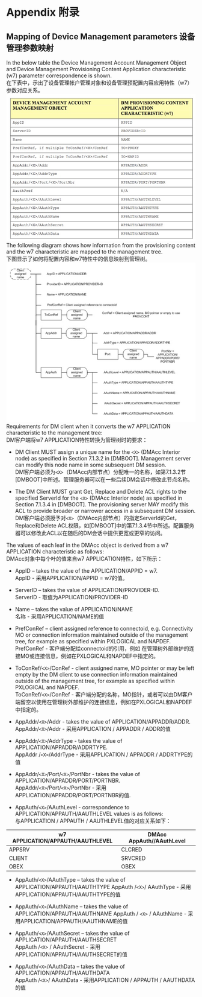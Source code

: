 # Appendix 附录

## Mapping of Device Management parameters 设备管理参数映射

In the below table the Device Management Account Management Object and Device Management Provisioning Content Application characteristic (w7) parameter correspondence is shown.<br/>
在下表中，示出了设备管理帐户管理对象和设备管理预配置内容应用特性（w7）参数对应关系。
![](s.app.1.jpeg)
The following diagram shows how information from the provisioning content and the w7 characteristic are mapped to the management tree.<br/>
下图显示了如何将配置内容和w7特性中的信息映射到管理树。
![](s.app.2.jpeg)
Requirements for DM client when it converts the w7 APPLICATION characteristic to the management tree:<br/>
DM客户端将w7 APPLICATION特性转换为管理树时的要求：

* DM Client MUST assign a unique name for the `<X>` (DMAcc Interior node) as specified in Section 7.1.3.2 in [DMBOOT]. Management server can modify this node name in some subsequent DM session.<br/>
DM客户端必须为`<X>`（DMAcc内部节点）分配唯一的名称，如第7.1.3.2节[DMBOOT]中所述。管理服务器可以在一些后续DM会话中修改此节点名称。

* The DM Client MUST grant Get, Replace and Delete ACL rights to the specified ServerId for the `<X>` (DMAcc Interior node) as specified in Section 7.1.3.4 in [DMBOOT]. The provisioning server MAY modify this ACL to provide broader or narrower access in a subsequent DM session.<br/>
DM客户端必须授予对`<X>`（DMAcc内部节点）的指定ServerId的Get，Replace和Delete ACL权限，如[DMBOOT]中的第7.1.3.4节中所述。配置服务器可以修改此ACL以在随后的DM会话中提供更宽或更窄的访问。

The values of each leaf in the DMAcc object is derived from a w7 APPLICATION characteristic as follows:<br/>
DMAcc对象中每个叶的值来自w7 APPLICATION特性，如下所示：

* AppID – takes the value of the APPLICATION/APPID = w7.<br/>
AppID - 采用APPLICATION/APPID = w7的值。

* ServerID – takes the value of APPLICATION/PROVIDER-ID.<br/>
ServerID - 取值为APPLICATION/PROVIDER-ID

* Name – takes the value of APPLICATION/NAME<br/>
名称 - 采用APPLICATION/NAME的值

* PrefConRef – client assigned reference to connectoid, e.g. Connectivity MO or connection information maintained outside of the management tree, for example as specified within PXLOGICAL and NAPDEF.<br/>
PrefConRef - 客户端分配给connectoid的引用，例如 在管理树外部维护的连接MO或连接信息，例如在PXLOGICAL和NAPDEF中指定的。

* ToConRef/`<X>`/ConRef -  client assigned name, MO pointer or may be left empty by the DM client to use connection information maintained outside of the management tree, for example as specified within PXLOGICAL and NAPDEF.<br/>
ToConRef/`<X>`/ConRef -  客户端分配的名称，MO指针，或者可以由DM客户端留空以使用在管理树外部维护的连接信息，例如在PXLOGICAL和NAPDEF中指定的。

* AppAddr/`<X>`/Addr  -  takes the value of APPLICATION/APPADDR/ADDR.<br/>
AppAddr/`<X>`/Addr  -  采用APPLICATION / APPADDR / ADDR的值

* AppAddr/`<X>`/AddrType - takes the value of APPLICATION/APPADDR/ADDRTYPE.<br/>
AppAddr /`<X>`/AddrType - 采用APPLICATION / APPADDR / ADDRTYPE的值

* AppAddr/`<X>`/Port/`<X>`/PortNbr  -  takes the value of APPLICATION/APPADDR/PORT/PORTNBR.<br/>
AppAddr/`<X>`/Port/`<X>`/PortNbr - 采用APPLICATION/APPADDR/PORT/PORTNBR的值.

* AppAuth/`<X>`/AAuthLevel  -  correspondence to APPLICATION/APPAUTH/AAUTHLEVEL values is as follows:<br/>
与APPLICATION / APPAUTH / AAUTHLEVEL值的对应关系如下：

| w7 APPLICATION/APPAUTH/AAUTHLEVEL | DMAcc AppAuth/<x>/AAuthLevel |
| -- | -- |
| APPSRV | CLCRED |
| CLIENT | SRVCRED |
| OBEX | OBEX |

* AppAuth/`<X>`/AAuthType – takes the value of APPLICATION/APPAUTH/AAUTHTYPE
AppAuth /`<X>`/ AAuthType - 采用APPLICATION/APPAUTH/AAUTHTYPE的值

* AppAuth/`<X>`/AAuthName – takes the value of APPLICATION/APPAUTH/AAUTHNAME
AppAuth / `<X>` / AAuthName - 采用APPLICATION/APPAUTH/AAUTHNAME的值

* AppAuth/`<X>`/AAuthSecret – takes the value of APPLICATION/APPAUTH/AAUTHSECRET<br/>
AppAuth /`<X>` / AAuthSecret - 采用APPLICATION/APPAUTH/AAUTHSECRET的值

* AppAuth/`<X>`/AAuthData – takes the value of APPLICATION/APPAUTH/AAUTHDATA<br/>
AppAuth /`<X>`/ AAuthData - 采用APPLICATION / APPAUTH / AAUTHDATA的值
